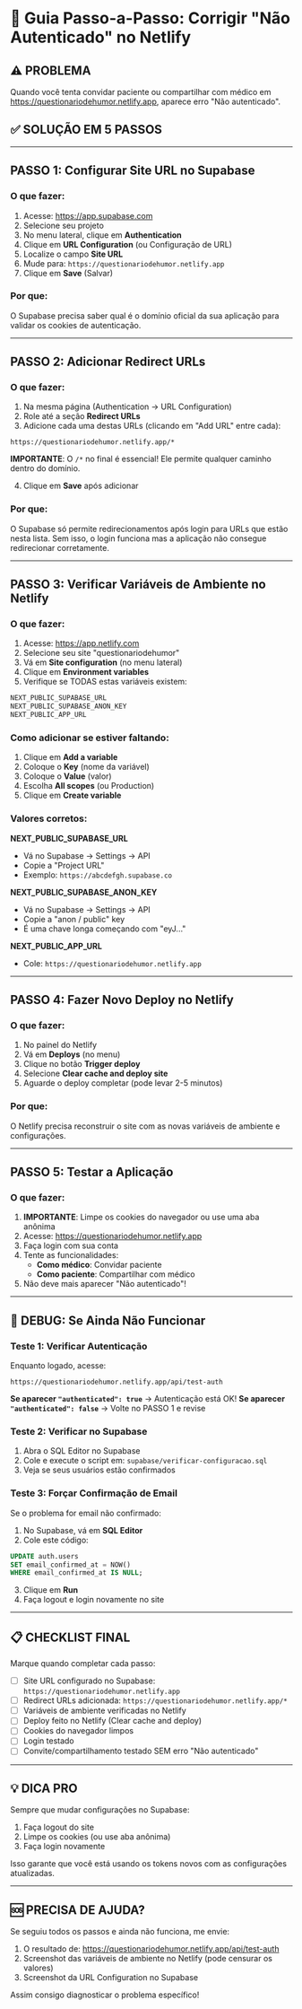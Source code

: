 # 🚀 Guia Passo-a-Passo: Corrigir "Não Autenticado" no Netlify

## ⚠️ PROBLEMA
Quando você tenta convidar paciente ou compartilhar com médico em https://questionariodehumor.netlify.app, aparece erro "Não autenticado".

## ✅ SOLUÇÃO EM 5 PASSOS

---

## PASSO 1: Configurar Site URL no Supabase

### O que fazer:
1. Acesse: https://app.supabase.com
2. Selecione seu projeto
3. No menu lateral, clique em **Authentication**
4. Clique em **URL Configuration** (ou Configuração de URL)
5. Localize o campo **Site URL**
6. Mude para: `https://questionariodehumor.netlify.app`
7. Clique em **Save** (Salvar)

### Por que:
O Supabase precisa saber qual é o domínio oficial da sua aplicação para validar os cookies de autenticação.

---

## PASSO 2: Adicionar Redirect URLs

### O que fazer:
1. Na mesma página (Authentication → URL Configuration)
2. Role até a seção **Redirect URLs**
3. Adicione cada uma destas URLs (clicando em "Add URL" entre cada):

```
https://questionariodehumor.netlify.app/*
```

**IMPORTANTE**: O `/*` no final é essencial! Ele permite qualquer caminho dentro do domínio.

4. Clique em **Save** após adicionar

### Por que:
O Supabase só permite redirecionamentos após login para URLs que estão nesta lista. Sem isso, o login funciona mas a aplicação não consegue redirecionar corretamente.

---

## PASSO 3: Verificar Variáveis de Ambiente no Netlify

### O que fazer:
1. Acesse: https://app.netlify.com
2. Selecione seu site "questionariodehumor"
3. Vá em **Site configuration** (no menu lateral)
4. Clique em **Environment variables**
5. Verifique se TODAS estas variáveis existem:

```bash
NEXT_PUBLIC_SUPABASE_URL
NEXT_PUBLIC_SUPABASE_ANON_KEY
NEXT_PUBLIC_APP_URL
```

### Como adicionar se estiver faltando:
1. Clique em **Add a variable**
2. Coloque o **Key** (nome da variável)
3. Coloque o **Value** (valor)
4. Escolha **All scopes** (ou Production)
5. Clique em **Create variable**

### Valores corretos:

**NEXT_PUBLIC_SUPABASE_URL**
- Vá no Supabase → Settings → API
- Copie a "Project URL"
- Exemplo: `https://abcdefgh.supabase.co`

**NEXT_PUBLIC_SUPABASE_ANON_KEY**
- Vá no Supabase → Settings → API
- Copie a "anon / public" key
- É uma chave longa começando com "eyJ..."

**NEXT_PUBLIC_APP_URL**
- Cole: `https://questionariodehumor.netlify.app`

---

## PASSO 4: Fazer Novo Deploy no Netlify

### O que fazer:
1. No painel do Netlify
2. Vá em **Deploys** (no menu)
3. Clique no botão **Trigger deploy**
4. Selecione **Clear cache and deploy site**
5. Aguarde o deploy completar (pode levar 2-5 minutos)

### Por que:
O Netlify precisa reconstruir o site com as novas variáveis de ambiente e configurações.

---

## PASSO 5: Testar a Aplicação

### O que fazer:
1. **IMPORTANTE**: Limpe os cookies do navegador ou use uma aba anônima
2. Acesse: https://questionariodehumor.netlify.app
3. Faça login com sua conta
4. Tente as funcionalidades:
   - **Como médico**: Convidar paciente
   - **Como paciente**: Compartilhar com médico
5. Não deve mais aparecer "Não autenticado"!

---

## 🐛 DEBUG: Se Ainda Não Funcionar

### Teste 1: Verificar Autenticação
Enquanto logado, acesse:
```
https://questionariodehumor.netlify.app/api/test-auth
```

**Se aparecer `"authenticated": true`** → Autenticação está OK!
**Se aparecer `"authenticated": false`** → Volte no PASSO 1 e revise

### Teste 2: Verificar no Supabase
1. Abra o SQL Editor no Supabase
2. Cole e execute o script em: `supabase/verificar-configuracao.sql`
3. Veja se seus usuários estão confirmados

### Teste 3: Forçar Confirmação de Email
Se o problema for email não confirmado:

1. No Supabase, vá em **SQL Editor**
2. Cole este código:
```sql
UPDATE auth.users
SET email_confirmed_at = NOW()
WHERE email_confirmed_at IS NULL;
```
3. Clique em **Run**
4. Faça logout e login novamente no site

---

## 📋 CHECKLIST FINAL

Marque quando completar cada passo:

- [ ] Site URL configurado no Supabase: `https://questionariodehumor.netlify.app`
- [ ] Redirect URLs adicionada: `https://questionariodehumor.netlify.app/*`
- [ ] Variáveis de ambiente verificadas no Netlify
- [ ] Deploy feito no Netlify (Clear cache and deploy)
- [ ] Cookies do navegador limpos
- [ ] Login testado
- [ ] Convite/compartilhamento testado SEM erro "Não autenticado"

---

## 💡 DICA PRO

Sempre que mudar configurações no Supabase:
1. Faça logout do site
2. Limpe os cookies (ou use aba anônima)
3. Faça login novamente

Isso garante que você está usando os tokens novos com as configurações atualizadas.

---

## 🆘 PRECISA DE AJUDA?

Se seguiu todos os passos e ainda não funciona, me envie:

1. O resultado de: https://questionariodehumor.netlify.app/api/test-auth
2. Screenshot das variáveis de ambiente no Netlify (pode censurar os valores)
3. Screenshot da URL Configuration no Supabase

Assim consigo diagnosticar o problema específico!
